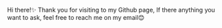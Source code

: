 Hi there!✨
Thank you for visiting to my Github page, If there anything you want to ask, feel free to reach me on my email😊
